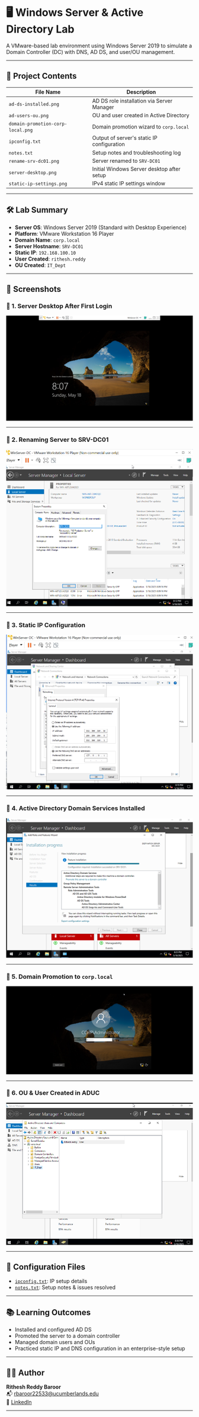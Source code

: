 # 🖥️ Windows Server & Active Directory Lab

A VMware-based lab environment using Windows Server 2019 to simulate a Domain Controller (DC) with DNS, AD DS, and user/OU management.

---

## 📁 Project Contents

| File Name                        | Description                                      |
|----------------------------------|--------------------------------------------------|
| `ad-ds-installed.png`            | AD DS role installation via Server Manager      |
| `ad-users-ou.png`               | OU and user created in Active Directory         |
| `domain-promotion-corp-local.png`| Domain promotion wizard to `corp.local`         |
| `ipconfig.txt`                  | Output of server's static IP configuration      |
| `notes.txt`                     | Setup notes and troubleshooting log             |
| `rename-srv-dc01.png`           | Server renamed to `SRV-DC01`                    |
| `server-desktop.png`            | Initial Windows Server desktop after setup      |
| `static-ip-settings.png`        | IPv4 static IP settings window                  |

---

## 🛠️ Lab Summary

- **Server OS**: Windows Server 2019 (Standard with Desktop Experience)
- **Platform**: VMware Workstation 16 Player
- **Domain Name**: `corp.local`
- **Server Hostname**: `SRV-DC01`
- **Static IP**: `192.168.100.10`
- **User Created**: `rithesh.reddy`
- **OU Created**: `IT_Dept`

---

## 📸 Screenshots

### 🔹 1. Server Desktop After First Login
![Server Desktop](./server-desktop.png)

---

### 🔹 2. Renaming Server to SRV-DC01
![Rename Server](./rename-srv-dc01.png)

---

### 🔹 3. Static IP Configuration
![Static IP Settings](./static-ip-settings.png)

---

### 🔹 4. Active Directory Domain Services Installed
![AD DS Installed](./ad-ds-installed.png)

---

### 🔹 5. Domain Promotion to `corp.local`
![Domain Promotion](./domain-promotion-corp-local.png)

---

### 🔹 6. OU & User Created in ADUC
![AD Users and OU](./ad-users-ou.png)

---

## 📄 Configuration Files

- [`ipconfig.txt`](./ipconfig.txt): IP setup details
- [`notes.txt`](./notes.txt): Setup notes & issues resolved

---

## 📚 Learning Outcomes

- Installed and configured AD DS
- Promoted the server to a domain controller
- Managed domain users and OUs
- Practiced static IP and DNS configuration in an enterprise-style setup

---

## 👨‍💻 Author

**Rithesh Reddy Baroor**  
📬 rbaroor22533@ucumberlands.edu  
🔗 [LinkedIn](https://www.linkedin.com/in/ritheshreddy16)

---
